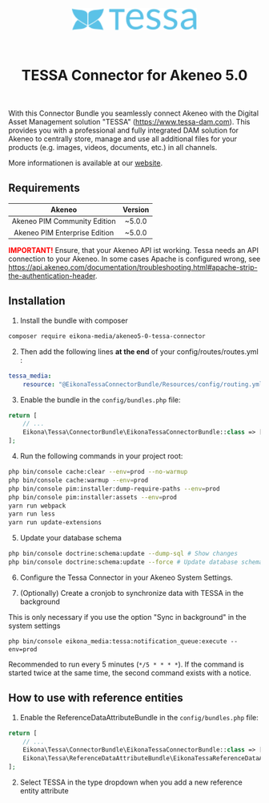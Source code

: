 <p align="center">
  <a href="https://www.tessa-dam.com/" target="_blank" rel="noopener noreferrer">
    <img src="tessa-logo.svg" width=250 alt="TESSA Logo"/>
  </a>
</p>

<p>&nbsp;</p>

<h1 align="center">
  TESSA Connector for Akeneo 5.0
</h1>

<p>&nbsp;</p>

With this Connector Bundle you seamlessly connect Akeneo with the Digital Asset Management solution "TESSA" (https://www.tessa-dam.com).
This provides you with a professional and fully integrated DAM solution for Akeneo to centrally store,
manage and use all additional files for your products (e.g. images, videos, documents, etc.) in all channels.

More informationen is available at our [website](https://www.tessa-dam.com/).

## Requirements

| Akeneo                        | Version |
|:-----------------------------:|:-------:|
| Akeneo PIM Community Edition  | ~5.0.0  |
| Akeneo PIM Enterprise Edition | ~5.0.0  |

<span style="color:red">__IMPORTANT!__</span> Ensure, that your Akeneo API ist working. Tessa needs an API connection to your Akeneo.
In some cases Apache is configured wrong, see https://api.akeneo.com/documentation/troubleshooting.html#apache-strip-the-authentication-header.

## Installation

1) Install the bundle with composer
```bash
composer require eikona-media/akeneo5-0-tessa-connector
```

2) Then add the following lines **at the end** of your config/routes/routes.yml :
```yaml
tessa_media:
    resource: "@EikonaTessaConnectorBundle/Resources/config/routing.yml"
```

3) Enable the bundle in the `config/bundles.php` file:
```php
return [
    // ...
    Eikona\Tessa\ConnectorBundle\EikonaTessaConnectorBundle::class => ['all' => true],
];

```

4) Run the following commands in your project root:
```bash
php bin/console cache:clear --env=prod --no-warmup
php bin/console cache:warmup --env=prod
php bin/console pim:installer:dump-require-paths --env=prod
php bin/console pim:installer:assets --env=prod
yarn run webpack
yarn run less
yarn run update-extensions
```

5) Update your database schema

```bash
php bin/console doctrine:schema:update --dump-sql # Show changes
php bin/console doctrine:schema:update --force # Update database schema
```

6) Configure the Tessa Connector in your Akeneo System Settings.

7) (Optionally) Create a cronjob to synchronize data with TESSA in the background

This is only necessary if you use the option "Sync in background" in the system settings

```
php bin/console eikona_media:tessa:notification_queue:execute --env=prod
```

Recommended to run every 5 minutes (`*/5 * * * *`). If the command is started twice at the same time, the second command exists with a notice.


## How to use with reference entities

1) Enable the ReferenceDataAttributeBundle in the `config/bundles.php` file:
```php
return [
    // ...
    Eikona\Tessa\ConnectorBundle\EikonaTessaConnectorBundle::class => ['all' => true], // Already registered
    Eikona\Tessa\ReferenceDataAttributeBundle\EikonaTessaReferenceDataAttributeBundle::class => ['all' => true], // New
];
```

2) Select TESSA in the type dropdown when you add a new reference entity attribute
